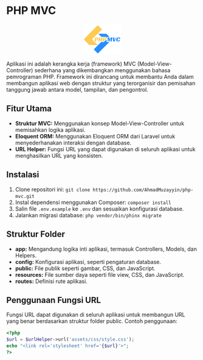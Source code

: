 # PHP MVC

<!-- <p align="center"><a href="https://php-mvc.com" target="_blank"><img src="/public/logo.png" width="400" alt="PHP MVC Logo"></a></p> -->
<p align="center"><img src="/public/logo.png" width="100" alt="PHP MVC Logo"></p>

Aplikasi ini adalah kerangka kerja (framework) MVC (Model-View-Controller) sederhana yang dikembangkan menggunakan bahasa pemrograman PHP. Framework ini dirancang untuk membantu Anda dalam membangun aplikasi web dengan struktur yang terorganisir dan pemisahan tanggung jawab antara model, tampilan, dan pengontrol.

## Fitur Utama

- **Struktur MVC:** Menggunakan konsep Model-View-Controller untuk memisahkan logika aplikasi.
- **Eloquent ORM:** Menggunakan Eloquent ORM dari Laravel untuk menyederhanakan interaksi dengan database.
- **URL Helper:** Fungsi URL yang dapat digunakan di seluruh aplikasi untuk menghasilkan URL yang konsisten.

## Instalasi

1. Clone repositori ini: `git clone https://github.com/AhmadMuzayyin/php-mvc.git`
2. Instal dependensi menggunakan Composer: `composer install`
3. Salin file `.env.example` ke `.env` dan sesuaikan konfigurasi database.
4. Jalankan migrasi database: `php vendor/bin/phinx migrate`

## Struktur Folder

- **app:** Mengandung logika inti aplikasi, termasuk Controllers, Models, dan Helpers.
- **config:** Konfigurasi aplikasi, seperti pengaturan database.
- **public:** File publik seperti gambar, CSS, dan JavaScript.
- **resources:** File sumber daya seperti file view, CSS, dan JavaScript.
- **routes:** Definisi rute aplikasi.

## Penggunaan Fungsi URL

Fungsi URL dapat digunakan di seluruh aplikasi untuk membangun URL yang benar berdasarkan struktur folder public. Contoh penggunaan:

```php
<?php
$url = $urlHelper->url('assets/css/style.css');
echo "<link rel='stylesheet' href='{$url}'>";
?>
```
